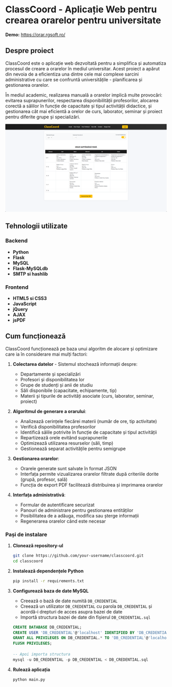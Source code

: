 # ClassCoord - Aplicație Web pentru crearea orarelor pentru universitate
**Demo:** https://orar.rgsoft.ro/
## Despre proiect

ClassCoord este o aplicație web dezvoltată pentru a simplifica și automatiza procesul de creare a orarelor în mediul universitar. Acest proiect a apărut din nevoia de a eficientiza una dintre cele mai complexe sarcini administrative cu care se confruntă universitățile - planificarea și gestionarea orarelor.

În mediul academic, realizarea manuală a orarelor implică multe provocări: evitarea suprapunerilor, respectarea disponibilității profesorilor, alocarea corectă a sălilor în funcție de capacitate și tipul activității didactice, și gestionarea cât mai eficientă a orelor de curs, laborator, seminar și proiect pentru diferite grupe și specializări.

![interfata aplicatiei](proiect-classcoord.png)

## Tehnologii utilizate

### Backend
- **Python**
- **Flask**
- **MySQL**
- **Flask-MySQLdb**
- **SMTP si hashlib**

### Frontend
- **HTML5 si CSS3**
- **JavaScript**
- **jQuery**
- **AJAX**
- **jsPDF**

## Cum funcționează

ClassCoord funcționează pe baza unui algoritm de alocare și optimizare care ia în considerare mai mulți factori:

1. **Colectarea datelor** - Sistemul stochează informații despre:
   - Departamente și specializări
   - Profesori și disponibilitatea lor
   - Grupe de studenți și anii de studiu
   - Săli disponibile (capacitate, echipamente, tip)
   - Materii și tipurile de activități asociate (curs, laborator, seminar, proiect)

2. **Algoritmul de generare a orarului**:
   - Analizează cerințele fiecărei materii (număr de ore, tip activitate)
   - Verifică disponibilitatea profesorilor
   - Identifică sălile potrivite în funcție de capacitate și tipul activității
   - Repartizează orele evitând suprapunerile
   - Optimizează utilizarea resurselor (săli, timp)
   - Gestionează separat activitățile pentru semigrupe

3. **Gestionarea orarelor**:
   - Orarele generate sunt salvate în format JSON
   - Interfața permite vizualizarea orarelor filtrate după criteriile dorite (grupă, profesor, sală)
   - Funcția de export PDF facilitează distribuirea și imprimarea orarelor

4. **Interfața administrativă**:
   - Formular de autentificare securizat
   - Panouri de administrare pentru gestionarea entităților
   - Posibilitatea de a adăuga, modifica sau șterge informații
   - Regenerarea orarelor când este necesar

### Pași de instalare

1. **Clonează repository-ul**
   ```bash
   git clone https://github.com/your-username/classcoord.git
   cd classcoord
   ```

2. **Instalează dependențele Python**
   ```bash
   pip install -r requirements.txt
   ```

3. **Configurează baza de date MySQL**
   - Creează o bază de date numită `DB_CREDENTIAL`
   - Creează un utilizator `DB_CREDENTIAL` cu parola `DB_CREDENTIAL` și acordă-i drepturi de acces asupra bazei de date
   - Importă structura bazei de date din fișierul `DB_CREDENTIAL.sql`
   ```sql
   CREATE DATABASE DB_CREDENTIAL;
   CREATE USER 'DB_CREDENTIAL'@'localhost' IDENTIFIED BY 'DB_CREDENTIAL';
   GRANT ALL PRIVILEGES ON DB_CREDENTIAL.* TO 'DB_CREDENTIAL'@'localhost';
   FLUSH PRIVILEGES;
   
   -- Apoi importa structura
   mysql -u DB_CREDENTIAL -p DB_CREDENTIAL < DB_CREDENTIAL.sql
   ```

4. **Rulează aplicația**
   ```bash
   python main.py
   ```

